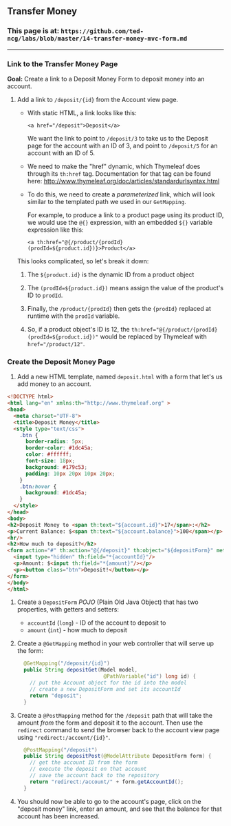 ## Transfer Money

### This page is at: `https://github.com/ted-ncg/labs/blob/master/14-transfer-money-mvc-form.md`

----

### Link to the Transfer Money Page

**Goal:** Create a link to a Deposit Money Form to deposit money into an account.


1. Add a link to `/deposit/{id}` from the Account view page.

   * With static HTML, a link looks like this:
   
     `<a href="/deposit">Deposit</a>`
    
     We want the link to point to `/deposit/3` to take us to the Deposit page for the account with an ID of 3, and point to `/deposit/5` for an account with an ID of 5.
     
   * We need to make the "href" dynamic, which Thymeleaf does through its `th:href` tag.
     Documentation for that tag can be found here: http://www.thymeleaf.org/doc/articles/standardurlsyntax.html

   * To do this, we need to create a *parameterized* link, which will look similar to the templated path we used in our `GetMapping`.
   
     For example, to produce a link to a product page using its product ID, we would use the `@{}` expression, with an embedded `${}` variable expression like this:
   
     ```
     <a th:href="@{/product/{prodId}(prodId=${product.id})}>Product</a>
     ```
   
   This looks complicated, so let's break it down:
   
      1. The `${product.id}` is the dynamic ID from a product object
      
      1. The `(prodId=${product.id})` means assign the value of the product's ID to `prodId`.
      
      1. Finally, the `/product/{prodId}` then gets the `{prodId}` replaced at runtime with the `prodId` variable.
      
      1. So, if a product object's ID is 12, the `th:href="@{/product/{prodId}(prodId=${product.id})"` would be replaced by Thymeleaf with `href="/product/12"`. 
   


### Create the Deposit Money Page

1. Add a new HTML template, named `deposit.html` with a form that let's us add money to an account.

  ```html
  <!DOCTYPE html>
  <html lang="en" xmlns:th="http://www.thymeleaf.org" >
  <head>
    <meta charset="UTF-8">
    <title>Deposit Money</title>
    <style type="text/css">
      .btn {
        border-radius: 5px;
        border-color: #1dc45a;
        color: #ffffff;
        font-size: 18px;
        background: #179c53;
        padding: 10px 20px 10px 20px;
      }
      .btn:hover {
        background: #1dc45a;
      }
    </style>
  </head>
  <body>
  <h2>Deposit Money to <span th:text="${account.id}">17</span>:</h2>
  <p>Current Balance: $<span th:text="${account.balance}">100</span></p>
  <hr/>
  <h2>How much to deposit?</h2>
  <form action="#" th:action="@{/deposit}" th:object="${depositForm}" method="post">
    <input type="hidden" th:field="*{accountId}"/>
    <p>Amount: $<input th:field="*{amount}"/></p>
    <p><button class="btn">Deposit!</button></p>
  </form>
  </body>
  </html>
  ```
1. Create a `DepositForm` *POJO* (Plain Old Java Object) that has two properties, with getters and setters:
   * `accountId` (`long`) - ID of the account to deposit to
   * `amount` (`int`) - how much to deposit

1. Create a `@GetMapping` method in your web controller that will serve up the form:

   ```java
     @GetMapping("/deposit/{id}")
     public String depositGet(Model model,
                               @PathVariable("id") long id) {
       // put the Account object for the id into the model
       // create a new DepositForm and set its accountId
       return "deposit";
     }
   ```

1. Create a `@PostMapping` method for the `/deposit` path that will take the amount *from* the form and deposit it to the account.
   Then use the `redirect` command to send the browser back to the account view page using `"redirect:/account/{id}"`.

   ```java
     @PostMapping("/deposit")
     public String depositPost(@ModelAttribute DepositForm form) {
       // get the account ID from the form
       // execute the deposit on that account
       // save the account back to the repository
       return "redirect:/account/" + form.getAccountId();
     }
   ```

1. You should now be able to go to the account's page, click on the "deposit money" link, enter an amount, and see that the balance for that account has been increased.

